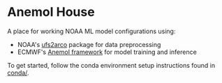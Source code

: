 # AnemoI House

A place for working NOAA ML model configurations using:
* NOAA's [ufs2arco](https://github.com/NOAA-PSL/ufs2arco)
  package for data preprocessing
* ECMWF's [AnemoI framework](https://anemoi.readthedocs.io/en/latest/)
  for model training and inference

To get started, follow the conda environment setup instructions found
in [conda/](conda/).
